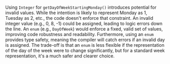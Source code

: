 Using `Integer` for `getDayOfWeekStartingMonday()` introduces potential for invalid values. While the intention is likely to represent Monday as 1, Tuesday as 2, etc., the code doesn't enforce that constraint.  An invalid integer value (e.g., 0, 8, -1) could be assigned, leading to logic errors down the line. An `enum` (e.g., `DayOfWeek`) would enforce a fixed, valid set of values, improving code robustness and readability.  Furthermore, using an `enum` provides type safety, meaning the compiler will catch errors if an invalid day is assigned. The trade-off is that an `enum` is less flexible if the representation of the day of the week were to change significantly, but for a standard week representation, it's a much safer and clearer choice.